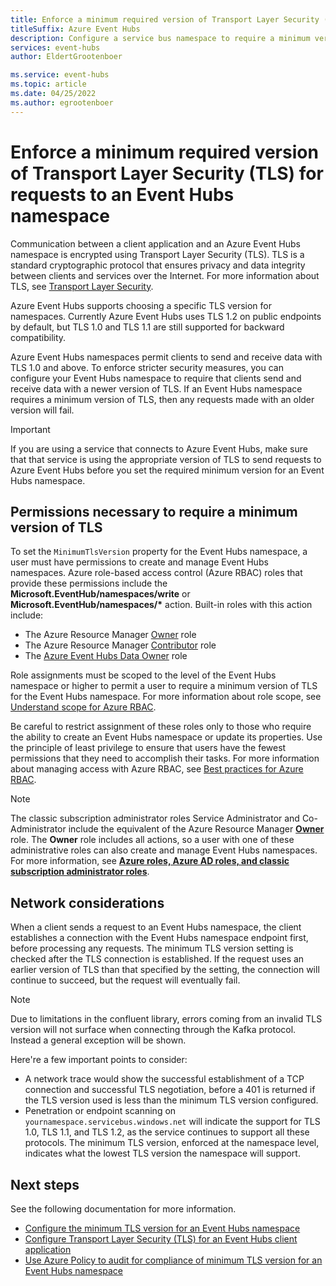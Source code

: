 ```yaml
---
title: Enforce a minimum required version of Transport Layer Security (TLS) for requests to an Event Hubs namespace
titleSuffix: Azure Event Hubs
description: Configure a service bus namespace to require a minimum version of Transport Layer Security (TLS) for clients making requests against Azure Event Hubs.
services: event-hubs
author: EldertGrootenboer

ms.service: event-hubs
ms.topic: article
ms.date: 04/25/2022
ms.author: egrootenboer
---
```


# Enforce a minimum required version of Transport Layer Security (TLS) for requests to an Event Hubs namespace

Communication between a client application and an Azure Event Hubs namespace is encrypted using Transport Layer Security (TLS). TLS is a standard cryptographic protocol that ensures privacy and data integrity between clients and services over the Internet. For more information about TLS, see [Transport Layer Security](https://datatracker.ietf.org/wg/tls/about/).

Azure Event Hubs supports choosing a specific TLS version for namespaces. Currently Azure Event Hubs uses TLS 1.2 on public endpoints by default, but TLS 1.0 and TLS 1.1 are still supported for backward compatibility.

Azure Event Hubs namespaces permit clients to send and receive data with TLS 1.0 and above. To enforce stricter security measures, you can configure your Event Hubs namespace to require that clients send and receive data with a newer version of TLS. If an Event Hubs namespace requires a minimum version of TLS, then any requests made with an older version will fail.

> [!IMPORTANT]
> If you are using a service that connects to Azure Event Hubs, make sure that that service is using the appropriate version of TLS to send requests to Azure Event Hubs before you set the required minimum version for an Event Hubs namespace.

## Permissions necessary to require a minimum version of TLS

To set the  `MinimumTlsVersion`  property for the Event Hubs namespace, a user must have permissions to create and manage Event Hubs namespaces. Azure role-based access control (Azure RBAC) roles that provide these permissions include the  **Microsoft.EventHub/namespaces/write**  or  **Microsoft.EventHub/namespaces/\***  action. Built-in roles with this action include:

- The Azure Resource Manager [Owner](../role-based-access-control/built-in-roles.md#owner) role
- The Azure Resource Manager [Contributor](../role-based-access-control/built-in-roles.md#contributor) role
- The [Azure Event Hubs Data Owner](../role-based-access-control/built-in-roles.md#azure-event-hubs-data-owner) role

Role assignments must be scoped to the level of the Event Hubs namespace or higher to permit a user to require a minimum version of TLS for the Event Hubs namespace. For more information about role scope, see [Understand scope for Azure RBAC](../role-based-access-control/scope-overview.md).

Be careful to restrict assignment of these roles only to those who require the ability to create an Event Hubs namespace or update its properties. Use the principle of least privilege to ensure that users have the fewest permissions that they need to accomplish their tasks. For more information about managing access with Azure RBAC, see [Best practices for Azure RBAC](../role-based-access-control/best-practices.md).

> [!NOTE]
> The classic subscription administrator roles Service Administrator and Co-Administrator include the equivalent of the Azure Resource Manager [**Owner**](../role-based-access-control/built-in-roles.md#owner) role. The  **Owner**  role includes all actions, so a user with one of these administrative roles can also create and manage Event Hubs namespaces. For more information, see [**Azure roles, Azure AD roles, and classic subscription administrator roles**](../role-based-access-control/rbac-and-directory-admin-roles.md#classic-subscription-administrator-roles).

## Network considerations

When a client sends a request to an Event Hubs namespace, the client establishes a connection with the Event Hubs namespace endpoint first, before processing any requests. The minimum TLS version setting is checked after the TLS connection is established. If the request uses an earlier version of TLS than that specified by the setting, the connection will continue to succeed, but the request will eventually fail.

> [!NOTE]
> Due to limitations in the confluent library, errors coming from an invalid TLS version will not surface when connecting through the Kafka protocol. Instead a general exception will be shown.

Here're a few important points to consider:

- A network trace would show the successful establishment of a TCP connection and successful TLS negotiation, before a 401 is returned if the TLS version used is less than the minimum TLS version configured.
- Penetration or endpoint scanning on `yournamespace.servicebus.windows.net` will indicate the support for TLS 1.0, TLS 1.1, and TLS 1.2, as the service continues to support all these protocols. The minimum TLS version, enforced at the namespace level, indicates what the lowest TLS version the namespace will support.
## Next steps

See the following documentation for more information.

- [Configure the minimum TLS version for an Event Hubs namespace](transport-layer-security-configure-minimum-version.md)
- [Configure Transport Layer Security (TLS) for an Event Hubs client application](transport-layer-security-configure-client-version.md)
- [Use Azure Policy to audit for compliance of minimum TLS version for an Event Hubs namespace](transport-layer-security-audit-minimum-version.md)
